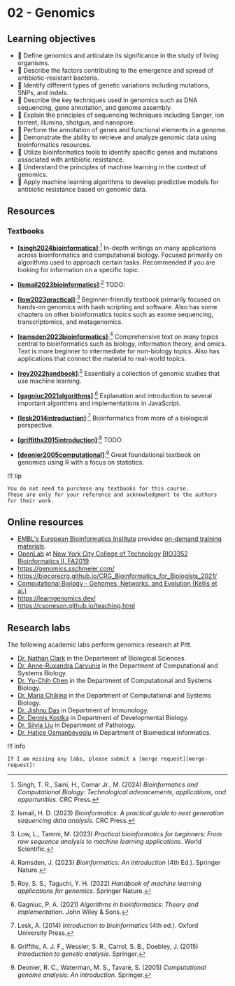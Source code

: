 # 02 - Genomics

## Learning objectives

-   🧫 Define genomics and articulate its significance in the study of living organisms.
-   🧫 Describe the factors contributing to the emergence and spread of antibiotic-resistant bacteria.
-   🧫 Identify different types of genetic variations including mutations, SNPs, and indels.
-   🧮 Describe the key techniques used in genomics such as DNA sequencing, gene annotation, and genome assembly.
-   🧮 Explain the principles of sequencing techniques including Sanger, ion torrent, illumina, shotgun, and nanopore.
-   🧮 Perform the annotation of genes and functional elements in a genome.
-   🐍 Demonstrate the ability to retrieve and analyze genomic data using bioinformatics resources.
-   🐍 Utilize bioinformatics tools to identify specific genes and mutations associated with antibiotic resistance.
-   🤖 Understand the principles of machine learning in the context of genomics.
-   🤖 Apply machine learning algorithms to develop predictive models for antibiotic resistance based on genomic data.

## Resources

### Textbooks

-   [**[singh2024bioinformatics]**](https://www.routledge.com/Bioinformatics-and-Computational-Biology-Technological-Advancements-Applications/Singh-Saini-Comar-Junior/p/book/9781032361581):[^1] In-depth writings on many applications across bioinformatics and computational biology.
    Focused primarily on algorithms used to approach certain tasks.
    Recommended if you are looking for information on a specific topic.

-   [**[ismail2023bioinformatics]**](https://doi.org/10.1002/9781119698005):[^2] TODO:

-   [**[low2023practical]**](https://doi.org/10.1142/12908):[^3] Beginner-friendly textbook primarily focused on hands-on genomics with bash scripting and software.
    Also has some chapters on other bioinformatics topics such as exome sequencing, transcriptomics, and metagenomics.

-   [**[ramsden2023bioinformatics]**](https://link.springer.com/book/10.1007/978-3-030-45607-8):[^4] Comprehensive text on many topics central to bioinformatics such as biology, information theory, and omics.
    Text is more beginner to intermediate for non-biology topics.
    Also has applications that connect the material to real-world topics.

-   [**[roy2022handbook]**](https://link.springer.com/book/10.1007/978-981-16-9158-4):[^5] Essentially a collection of genomic studies that use machine learning.

-   [**[gagniuc2021algorithms]**](https://doi.org/10.1002/9781119698005):[^6] Explanation and introduction to several important algorithms and implementations in JavaScript.

-   [**[lesk2014introduction]**](https://global.oup.com/academic/product/introduction-to-bioinformatics-9780198794141?cc=us&lang=en&):[^7] Bioinformatics from more of a biological perspective.

-   [**[griffiths2015introduction]**](https://www.abebooks.com/9781464109485/Introduction-Genetic-Analysis-Griffiths-Anthony-1464109486/plp):[^8] TODO:

-   [**[deonier2005computational]**](https://link.springer.com/book/10.1007/0-387-28807-4):[^9] Great foundational textbook on genomics using R with a focus on statistics.

!!! tip

    You do not need to purchase any textbooks for this course.
    These are only for your reference and acknowledgment to the authors for their work.

## Online resources

-   [EMBL's European Bioinformatics Institute][EMBL-EBI] provides [on-demand training materials][EMBL-EBI-training].
-   [OpenLab][openlab] at [New York City College of Technology][city tech]  [BIO3352 Bioinformatics II, FA2019][bio3352].
-   https://genomics.sschmeier.com/
-   https://biocorecrg.github.io/CRG_Bioinformatics_for_Biologists_2021/
-   [Computational Biology - Genomes, Networks, and Evolution (Kellis et al.)](https://bio.libretexts.org/Bookshelves/Computational_Biology/Book%3A_Computational_Biology_-_Genomes_Networks_and_Evolution_(Kellis_et_al.))
-   https://learngenomics.dev/
-   https://csoneson.github.io/teaching.html

## Research labs

The following academic labs perform genomics research at Pitt.

-   [Dr. Nathan Clark](https://www.biology.pitt.edu/person/nathan-l-clark) in the Department of Biological Sciences.
-   [Dr. Anne-Ruxandra Carvunis](https://carvunislab.csb.pitt.edu/) in the Department of Computational and Systems Biology.
-   [Dr. Yu-Chih Chen](https://www.ycchenlab.org/) in the Department of Computational and Systems Biology.
-   [Dr. Maria Chikina](http://chikinalab.org/) in the Department of Computational and Systems Biology.
-   [Dr. Jishnu Das](https://www.jishnulab.org/) in Department of Immunology.
-   [Dr. Dennis Kostka](https://www.kostkalab.net/) in Department of Developmental Biology.
-   [Dr. Silvia Liu](https://sites.pitt.edu/~shl96/) in Department of Pathology.
-   [Dr. Hatice Osmanbeyoglu](https://www.osmanbeyoglulab.com/) in Department of Biomedical Informatics.

!!! info

    If I am missing any labs, please submit a [merge request][merge-request]!

<!-- LINKS -->

[EMBL-EBI]: https://www.ebi.ac.uk/
[EMBL-EBI-training]: https://www.ebi.ac.uk/training/on-demand
[city tech]: http://www.citytech.cuny.edu/
[openlab]: https://openlab.citytech.cuny.edu/
[bio3352]: https://openlab.citytech.cuny.edu/bio3352f2019/
[merge-request]: https://gitlab.com/oasci/courses/pitt/biosc1540-2024s/-/merge_requests

[^1]: Singh, T. R., Saini, H., Comar Jr., M. (2024) *Bioinformatics and Computational Biology: Technological advancements, applications, and opportunities*. CRC Press.
[^2]: Ismail, H. D. (2023) *Bioinformatics: A practical guide to next generation sequencing data analysis*. CRC Press.
[^3]: Low, L., Tammi, M. (2023) *Practical bioinformatics for beginners: From raw sequence analysis to machine learning applications*. World Scientific.
[^4]: Ramsden, J. (2023) *Bioinformatics: An introduction* (4th Ed.). Springer Nature.
[^5]: Roy, S. S., Taguchi, Y. H. (2022) *Handbook of machine learning applications for genomics*. Springer Nature.
[^6]: Gagniuc, P. A. (2021) *Algorithms in bioinformatics: Theory and implementation*. John Wiley & Sons.
[^7]: Lesk, A. (2014) *Introduction to bioinformatics* (4th ed.). Oxford University Press.
[^8]: Griffths, A. J. F., Wessler, S. R., Carrol, S. B., Doebley, J. (2015) *Introduction to genetic analysis*. Springer.
[^9]: Deonier, R. C., Waterman, M. S., Tavaré, S. (2005) *Computational genome analysis: An introduction*. Springer.
